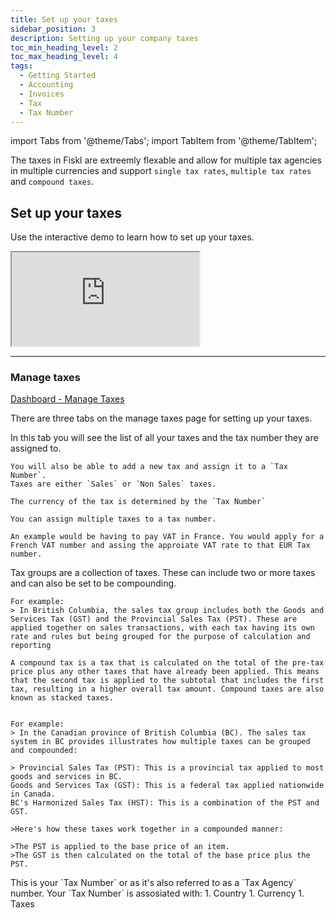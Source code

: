 ```yaml
---
title: Set up your taxes
sidebar_position: 3
description: Setting up your company taxes
toc_min_heading_level: 2
toc_max_heading_level: 4
tags:
  - Getting Started
  - Accounting
  - Invoices
  - Tax
  - Tax Number
---
```


import Tabs from '@theme/Tabs';
import TabItem from '@theme/TabItem';

The taxes in Fiskl are extreemly flexable and allow for multiple tax agencies in multiple currencies and support `single tax rates`, `multiple tax rates` and `compound taxes`. 

## Set up your taxes

Use the interactive demo to learn how to set up your taxes.


<div style={{ position: 'relative', paddingBottom: '56.25%', height: 0, width: '100%' }}>
  <iframe
    style={{ position: 'absolute', top: 0, left: 0, width: '100%', height: '100%', border: 0 }}
    src="https://demo.fiskl.com/e/clzfgbf21001skx0c7irtx3gl/tour"
    allowFullScreen
    webkitallowfullscreen="true"
    mozallowfullscreen="true"
    allowtransparency="true"
  ></iframe>
</div>

--- 

### Manage taxes

[Dashboard - Manage Taxes](https://my.fiskl.com/manage-taxes)

There are three tabs on the manage taxes page for setting up your taxes.

<Tabs lazy>
  <TabItem value="single" label="Single taxes" default>
    In this tab you will see the list of all your taxes and the tax number they are assigned to. 

    You will also be able to add a new tax and assign it to a `Tax Number`. 
    Taxes are either `Sales` or `Non Sales` taxes. 

    The currency of the tax is determined by the `Tax Number`

    You can assign multiple taxes to a tax number. 

    An example would be having to pay VAT in France. You would apply for a French VAT number and assing the approiate VAT rate to that EUR Tax number.
  </TabItem>
  <TabItem value="groups" label="Tax groups">
    Tax groups are a collection of taxes. These can include two or more taxes and can also be set to be compounding. 
    
    For example: 
    > In British Columbia, the sales tax group includes both the Goods and Services Tax (GST) and the Provincial Sales Tax (PST). These are applied together on sales transactions, with each tax having its own rate and rules but being grouped for the purpose of calculation and reporting 

    A compound tax is a tax that is calculated on the total of the pre-tax price plus any other taxes that have already been applied. This means that the second tax is applied to the subtotal that includes the first tax, resulting in a higher overall tax amount. Compound taxes are also known as stacked taxes.


    For example:
    > In the Canadian province of British Columbia (BC). The sales tax system in BC provides illustrates how multiple taxes can be grouped and compounded:

    > Provincial Sales Tax (PST): This is a provincial tax applied to most goods and services in BC.
    Goods and Services Tax (GST): This is a federal tax applied nationwide in Canada.
    BC's Harmonized Sales Tax (HST): This is a combination of the PST and GST.

    >Here's how these taxes work together in a compounded manner:

    >The PST is applied to the base price of an item.
    >The GST is then calculated on the total of the base price plus the PST.


  </TabItem>
  <TabItem value="number" label="Tax ID/VAT Nr">
    This is your `Tax Number` or as it's also referred to as a `Tax Agency` number. 
    Your `Tax Number` is assosiated with:
    1. Country
    1. Currency
    1. Taxes
  </TabItem>
</Tabs>